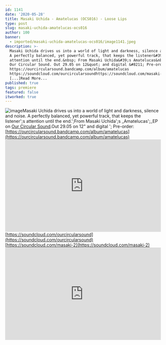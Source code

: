 ```yaml
---
id: 1141
date: '2020-05-28'
title: Masaki Uchida - Amatelucas (OCS016) - Loose Lips
type: post
slug: masaki-uchida-amatelucas-ocs016
author: 100
banner:
  - imported/masaki-uchida-amatelucas-ocs016/image1141.jpeg
description: >-
  Masaki Uchida drives us into a world of light and darkness, silence and noise.
  A perfectly balanced, yet powerful track, that keeps the listener&#39;s
  attention until the end.&nbsp; From Masaki Uchida&#39;s Amatelucas&nbsp;EP on
  Our Circular Sound. Out 29.05 on 12&quot; and digital &#8211; Pre-order:
  https://ourcircularsound.bandcamp.com/album/amatelucas
  https://soundcloud.com/ourcircularsoundhttps://soundcloud.com/masaki-2
  [...]Read More...
published: true
tags: premiere
featured: false
itworked: true
---
```

![image](../imported/masaki-uchida-amatelucas-ocs016/image1141.jpeg)Masaki Uchida drives us into a world of light and darkness, silence and noise. A perfectly balanced, yet powerful track, that keeps the listener';s attention until the end.';From Masaki Uchida';s _Amatelucas';_EP on [Our Circular Sound](https://ourcircularsound.bandcamp.com/).Out 29.05 on 12" and digital '; Pre-order: [](https://ourcircularsound.bandcamp.com/album/amatelucas)[https://ourcircularsound.bandcamp.com/album/amatelucas](https://ourcircularsound.bandcamp.com/album/amatelucas)<iframe width='100%' height='300' scrolling='no' frameborder='no' allow='autoplay' src='https://w.soundcloud.com/player/?url=https%3A//api.soundcloud.com/tracks/829960636&color=%23ff5500&auto_play=false&hide_related=true&show_comments=true&show_user=true&show_reposts=false&show_teaser=false'></iframe>[](https://soundcloud.com/ourcircularsound)[https://soundcloud.com/ourcircularsound](https://soundcloud.com/ourcircularsound)  
[](https://soundcloud.com/masaki-2)[https://soundcloud.com/masaki-2](https://soundcloud.com/masaki-2)<iframe width='100%' height='300' scrolling='no' frameborder='no' allow='autoplay' src='https://www.youtube.com/embed/FeYK5jivggM'></iframe>